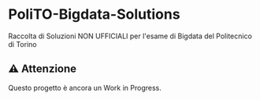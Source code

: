 # PoliTO-Bigdata-Solutions
Raccolta di Soluzioni NON UFFICIALI per l'esame di Bigdata del Politecnico di Torino

## ⚠️ Attenzione
Questo progetto è ancora un Work in Progress.